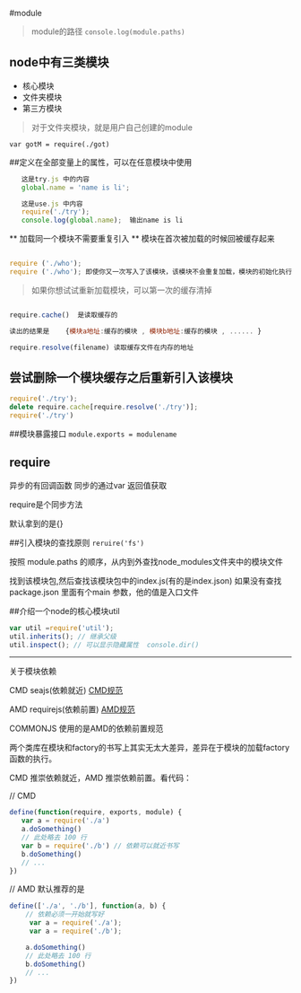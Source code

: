 #module

> module的路径
` console.log(module.paths)  `





## node中有三类模块
* 核心模块
* 文件夹模块
* 第三方模块


> 对于文件夹模块，就是用户自己创建的module

`var gotM = require(./got)`

##定义在全部变量上的属性，可以在任意模块中使用

```javascript
   这是try.js 中的内容
   global.name = 'name is li';

   这是use.js 中内容
   require('./try');
   console.log(global.name);  输出name is li

```
** 加载同一个模块不需要重复引入   **
模块在首次被加载的时候回被缓存起来

```javascript

require ('./who');
require ('./who'); 即使你又一次写入了该模块，该模块不会重复加载，模块的初始化执行一次

```


> 如果你想试试重新加载模块，可以第一次的缓存清掉

```javascript

require.cache()  是读取缓存的

读出的结果是    {模块a地址:缓存的模块 , 模块b地址:缓存的模块 , ...... }

require.resolve(filename) 读取缓存文件在内存的地址

```
##  尝试删除一个模块缓存之后重新引入该模块

```javascript
require('./try');
delete require.cache[require.resolve('./try')];
require('./try')


```

##模块暴露接口
` module.exports = modulename  `

## require
异步的有回调函数 同步的通过var 返回值获取

require是个同步方法

默认拿到的是{}



##引入模块的查找原则
` reruire('fs') `

按照 module.paths 的顺序，从内到外查找node_modules文件夹中的模块文件

找到该模块包,然后查找该模块包中的index.js(有的是index.json)
如果没有查找package.json 里面有个main 参数，他的值是入口文件

##介绍一个node的核心模块util

```javascript
var util =require('util');
util.inherits(); // 继承父级
util.inspect(); // 可以显示隐藏属性  console.dir()

```

***
关于模块依赖

CMD seajs(依赖就近)  [CMD规范](https://github.com/cmdjs/specification/blob/master/draft/module.md)

AMD requirejs(依赖前置) [AMD规范](https://github.com/amdjs/amdjs-api/blob/master/AMD.md)

COMMONJS 使用的是AMD的依赖前置规范

两个类库在模块和factory的书写上其实无太大差异，差异在于模块的加载factory函数的执行。

 CMD 推崇依赖就近，AMD 推崇依赖前置。看代码：

// CMD
```javascript
define(function(require, exports, module) {
   var a = require('./a')
   a.doSomething()
   // 此处略去 100 行
   var b = require('./b') // 依赖可以就近书写
   b.doSomething()
   // ...
})
```


// AMD 默认推荐的是
```javascript
define(['./a', './b'], function(a, b) {
    // 依赖必须一开始就写好
     var a = require('./a');
     var a = require('./b');

    a.doSomething()
    // 此处略去 100 行
    b.doSomething()
    // ...
})
```









